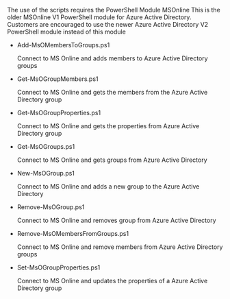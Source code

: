 The use of the scripts requires the PowerShell Module MSOnline
This is the older MSOnline V1 PowerShell module for Azure Active Directory. 
Customers are encouraged to use the newer Azure Active Directory V2 PowerShell module instead of this module

+ Add-MsOMembersToGroups.ps1

	Connect to MS Online and adds members to Azure Active Directory groups

+ Get-MsOGroupMembers.ps1

	Connect to MS Online and gets the members from the Azure Active Directory group

+ Get-MsOGroupProperties.ps1

	Connect to MS Online and gets the properties from Azure Active Directory group

+ Get-MsOGroups.ps1

	Connect to MS Online and gets groups from Azure Active Directory

+ New-MsOGroup.ps1

	Connect to MS Online and adds a new group to the Azure Active Directory

+ Remove-MsOGroup.ps1

	Connect to MS Online and removes group from Azure Active Directory

+ Remove-MsOMembersFromGroups.ps1

	Connect to MS Online and remove members from Azure Active Directory groups

+ Set-MsOGroupProperties.ps1

	Connect to MS Online and updates the properties of a Azure Active Directory group